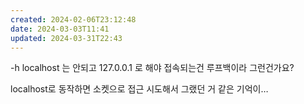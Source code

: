 ```yaml
---
created: 2024-02-06T23:12:48
date: 2024-03-03T11:41
updated: 2024-03-31T22:43
---
```

-h localhost 는 안되고 127.0.0.1 로 해야 접속되는건 루프백이라 그런건가요?

localhost로 동작하면 소켓으로 접근 시도해서 그랬던 거 같은 기억이…